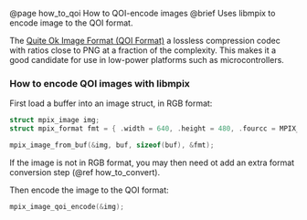@page how_to_qoi How to QOI-encode images
@brief Uses libmpix to encode image to the QOI format.

The [Quite Ok Image Format (QOI Format)](https://qoiformat.org/) a lossless compression codec with
ratios close to PNG at a fraction of the complexity. This makes it a good candidate for use in
low-power platforms such as microcontrollers.

### How to encode QOI images with libmpix

First load a buffer into an image struct, in RGB format:

```c
struct mpix_image img;
struct mpix_format fmt = { .width = 640, .height = 480, .fourcc = MPIX_FMT_RGB24 };

mpix_image_from_buf(&img, buf, sizeof(buf), &fmt);
```

If the image is not in RGB format, you may then need ot add an extra
format conversion step (@ref how_to_convert).

Then encode the image to the QOI format:

```c
mpix_image_qoi_encode(&img);
```
